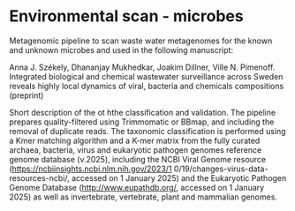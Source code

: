 # Environmental scan - microbes
Metagenomic pipeline to scan waste water metagenomes for the known and unknown microbes and used in the following manuscript:

Anna J. Székely, Dhananjay Mukhedkar, Joakim Dillner, Ville N. Pimenoff. Integrated biological and chemical wastewater surveillance across Sweden reveals highly local dynamics of viral, bacteria and chemicals compositions (preprint)

Short description of the ot hthe classification and validation.
The pipeline prepares quality-filtered using Trimmomatic or BBmap, and including the removal of duplicate reads. The taxonomic classification is performed using a Kmer matching algorithm and a K-mer matrix from the fully curated archaea, bacteria, virus and eukaryotic pathogen genomes reference genome database (v.2025), including the NCBI Viral Genome resource (https://ncbiinsights.ncbi.nlm.nih.gov/2023/1 0/19/changes-virus-data-resources-ncbi/, accessed on 1 January 2025) and the Eukaryotic Pathogen Genome Database (http://www.eupathdb.org/, accessed on 1 January 2025) as well as invertebrate, vertebrate, plant and mammalian genomes.

